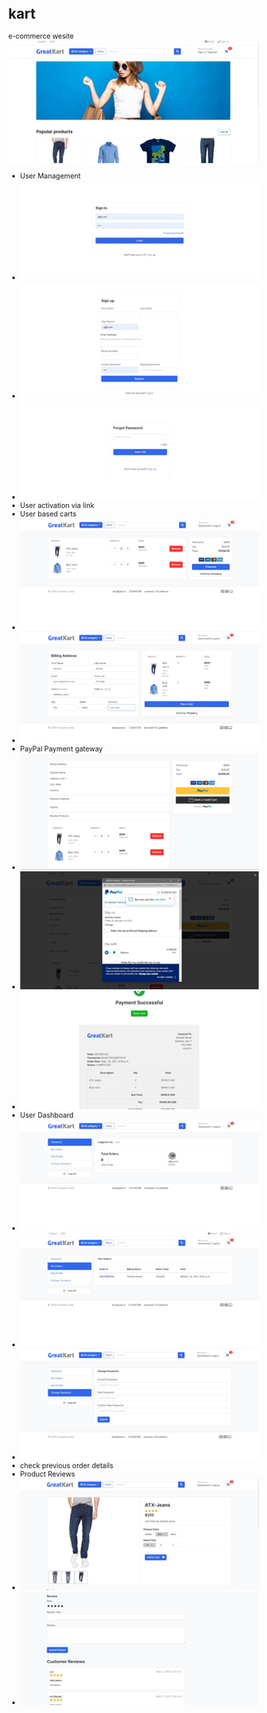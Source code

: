 # kart
e-commerce wesite
![alt text](https://github.com/VikrantKumar121/images/blob/main/kart/blob/kart_home.jpg?raw=true)
- User Management
- ![alt text](https://github.com/VikrantKumar121/images/blob/main/kart/blob/kart_login.jpg?raw=true)
- ![alt text](https://github.com/VikrantKumar121/images/blob/main/kart/blob/kart_signup.jpg?raw=true)
- ![alt text](https://github.com/VikrantKumar121/images/blob/main/kart/blob/kart_forgotpass.jpg?raw=true)
- User activation via link
- User based carts
- ![alt text](https://github.com/VikrantKumar121/images/blob/main/kart/blob/kart_cart.jpg?raw=true)
- ![alt text](https://github.com/VikrantKumar121/images/blob/main/kart/blob/kart_checkout.jpg?raw=true)
- PayPal Payment gateway
- ![alt text](https://github.com/VikrantKumar121/images/blob/main/kart/blob/kart_billing.jpg?raw=true)
- ![alt text](https://github.com/VikrantKumar121/images/blob/main/kart/blob/kart_paypal.jpg?raw=true)
- ![alt text](https://github.com/VikrantKumar121/images/blob/main/kart/blob/kart_paysuccess.jpg?raw=true)
- User Dashboard
- ![alt text](https://github.com/VikrantKumar121/images/blob/main/kart/blob/kart_dash.jpg?raw=true)
- ![alt text](https://github.com/VikrantKumar121/images/blob/main/kart/blob/kart_orderdet.jpg?raw=true)
- ![alt text](https://github.com/VikrantKumar121/images/blob/main/kart/blob/kart_chngpass.jpg?raw=true)
- check previous order details
- Product Reviews
- ![alt text](https://github.com/VikrantKumar121/images/blob/main/kart/blob/kart_product.jpg?raw=true)
- ![alt text](https://github.com/VikrantKumar121/images/blob/main/kart/blob/kart_review.jpg?raw=true)
